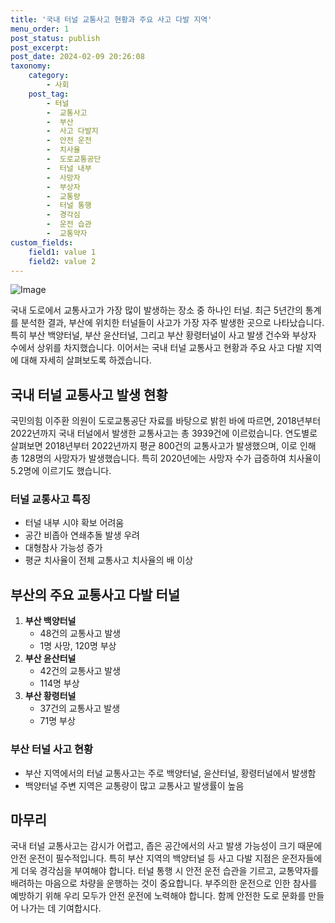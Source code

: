 ```yaml
---
title: '국내 터널 교통사고 현황과 주요 사고 다발 지역'
menu_order: 1
post_status: publish
post_excerpt: 
post_date: 2024-02-09 20:26:08
taxonomy:
    category:
        - 사회
    post_tag:
        - 터널
        -  교통사고
        -  부산
        -  사고 다발지
        -  안전 운전
        -  치사율
        -  도로교통공단
        -  터널 내부
        -  사망자
        -  부상자
        -  교통량
        -  터널 통행
        -  경각심
        -  운전 습관
        -  교통약자
custom_fields:
    field1: value 1
    field2: value 2
---
```


![Image](https://imgnews.pstatic.net/image/658/2024/02/09/0000065710_001_20240209150501558.jpg?type=w647)

국내 도로에서 교통사고가 가장 많이 발생하는 장소 중 하나인 터널. 최근 5년간의 통계를 분석한 결과, 부산에 위치한 터널들이 사고가 가장 자주 발생한 곳으로 나타났습니다. 특히 부산 백양터널, 부산 윤산터널, 그리고 부산 황령터널이 사고 발생 건수와 부상자 수에서 상위를 차지했습니다. 이어서는 국내 터널 교통사고 현황과 주요 사고 다발 지역에 대해 자세히 살펴보도록 하겠습니다.
## 국내 터널 교통사고 발생 현황
국민의힘 이주환 의원이 도로교통공단 자료를 바탕으로 밝힌 바에 따르면, 2018년부터 2022년까지 국내 터널에서 발생한 교통사고는 총 3939건에 이르렀습니다. 연도별로 살펴보면 2018년부터 2022년까지 평균 800건의 교통사고가 발생했으며, 이로 인해 총 128명의 사망자가 발생했습니다. 특히 2020년에는 사망자 수가 급증하여 치사율이 5.2명에 이르기도 했습니다.
### 터널 교통사고 특징
- 터널 내부 시야 확보 어려움
- 공간 비좁아 연쇄추돌 발생 우려
- 대형참사 가능성 증가
- 평균 치사율이 전체 교통사고 치사율의 배 이상
## 부산의 주요 교통사고 다발 터널
1. **부산 백양터널**
   - 48건의 교통사고 발생
   - 1명 사망, 120명 부상
2. **부산 윤산터널**
   - 42건의 교통사고 발생
   - 114명 부상
3. **부산 황령터널**
   - 37건의 교통사고 발생
   - 71명 부상
### 부산 터널 사고 현황
- 부산 지역에서의 터널 교통사고는 주로 백양터널, 윤산터널, 황령터널에서 발생함
- 백양터널 주변 지역은 교통량이 많고 교통사고 발생률이 높음
## 마무리
국내 터널 교통사고는 감시가 어렵고, 좁은 공간에서의 사고 발생 가능성이 크기 때문에 안전 운전이 필수적입니다. 특히 부산 지역의 백양터널 등 사고 다발 지점은 운전자들에게 더욱 경각심을 부여해야 합니다. 터널 통행 시 안전 운전 습관을 기르고, 교통약자를 배려하는 마음으로 차량을 운행하는 것이 중요합니다. 부주의한 운전으로 인한 참사를 예방하기 위해 우리 모두가 안전 운전에 노력해야 합니다. 함께 안전한 도로 문화를 만들어 나가는 데 기여합시다.
